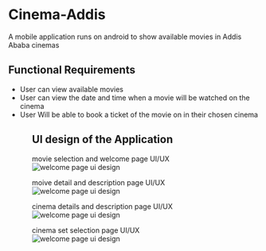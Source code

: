 # Cinema-Addis
A mobile application runs on android to show available movies in Addis Ababa cinemas  
<h2>Functional Requirements</h2>
<ul> 
  <li>User can view available movies</li>
  <li>User can view the date and time when a movie will be watched on the cinema</li>
  <li> User Will be able to book a ticket of the movie on in their chosen cinema </li>
  
 <ul/>
 <h2> UI design of the Application</h2>
 <p>
    movie selection and welcome page UI/UX 
   </br>
   <img src="https://github.com/fuadnuri/CinemaAddis/blob/main/app/src/main/res/cinema1.jpg" alt="welcome page ui design"/>
 </p> 
 <p>
    moive detail and description page UI/UX
   </br>
   <img src="https://github.com/fuadnuri/CinemaAddis/blob/main/app/src/main/res/cinema2.jpg" alt="welcome page ui design"/>
 </p> 
 <p>
    cinema details and description page UI/UX
   </br>
   <img src="https://github.com/fuadnuri/CinemaAddis/blob/main/app/src/main/res/cinema3.jpg" alt="welcome page ui design"/>
 </p> 
 <p>
    cinema set selection page UI/UX 
   </br>
   <img src="https://github.com/fuadnuri/CinemaAddis/blob/main/app/src/main/res/cinema4.jpg" alt="welcome page ui design"/>
 </p> 
  
